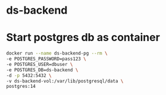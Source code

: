 # ds-backend

# Start postgres db as container

```bash
docker run --name ds-backend-pg --rm \
-e POSTGRES_PASSWORD=pass123 \
-e POSTGRES_USER=dbuser \
-e POSTGRES_DB=ds-backend \
-d -p 5432:5432 \
-v ds-backend-vol:/var/lib/postgresql/data \
postgres:14
```
